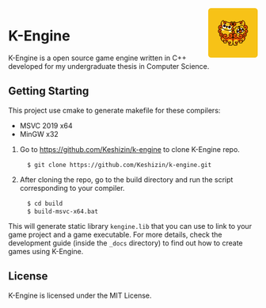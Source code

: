 <img src="_docs/img/logo.png" alt="K-Engine Logo" align="right" width=100 />

# K-Engine

K-Engine is a open source game engine written in C++ developed for my undergraduate thesis in Computer Science.

## Getting Starting

This project use cmake to generate makefile for these compilers:

- MSVC 2019 x64
- MinGW x32

1. Go to https://github.com/Keshizin/k-engine to clone K-Engine repo.

         $ git clone https://github.com/Keshizin/k-engine.git

2. After cloning the repo, go to the build directory and run the script corresponding to your compiler.

         $ cd build
         $ build-msvc-x64.bat

This will generate static library `kengine.lib` that you can use to link to your game project and a game executable. For more details, check the development guide (inside the `_docs` directory) to find out how to create games using K-Engine.

## License

K-Engine is licensed under the MIT License.
